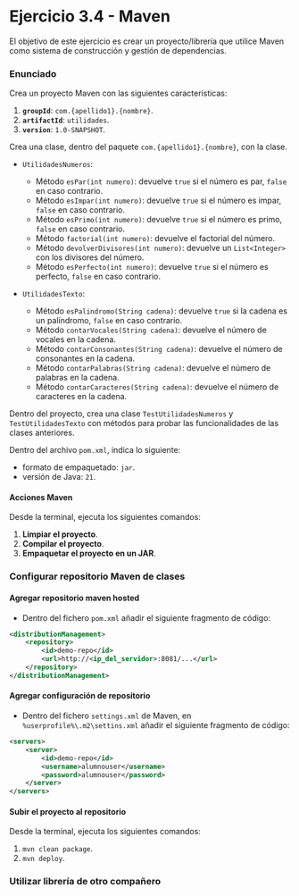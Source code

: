 # Ejercicio 3.4 - Maven

El objetivo de este ejercicio es crear un proyecto/librería que utilice Maven como sistema de construcción y gestión de dependencias.

### Enunciado

Crea un proyecto Maven con las siguientes características:

1. **`groupId`**: `com.{apellido1}.{nombre}`.
2. **`artifactId`**: `utilidades`.
3. **`version`**: `1.0-SNAPSHOT`.

Crea una clase, dentro del paquete `com.{apellido1}.{nombre}`, con la clase.

- `UtilidadesNumeros`:
  - Método `esPar(int numero)`: devuelve `true` si el número es par, `false` en caso contrario.
  - Método `esImpar(int numero)`: devuelve `true` si el número es impar, `false` en caso contrario.
  - Método `esPrimo(int numero)`: devuelve `true` si el número es primo, `false` en caso contrario.
  - Método `factorial(int numero)`: devuelve el factorial del número.
  - Método `devolverDivisores(int numero)`: devuelve un `List<Integer>` con los divisores del número.
  - Método `esPerfecto(int numero)`: devuelve `true` si el número es perfecto, `false` en caso contrario.

- `UtilidadesTexto`:
  - Método `esPalindromo(String cadena)`: devuelve `true` si la cadena es un palíndromo, `false` en caso contrario.
  - Método `contarVocales(String cadena)`: devuelve el número de vocales en la cadena.
  - Método `contarConsonantes(String cadena)`: devuelve el número de consonantes en la cadena.
  - Método `contarPalabras(String cadena)`: devuelve el número de palabras en la cadena.
  - Método `contarCaracteres(String cadena)`: devuelve el número de caracteres en la cadena.


Dentro del proyecto, crea una clase `TestUtilidadesNumeros` y `TestUtilidadesTexto` con métodos para probar las funcionalidades de las clases anteriores.

Dentro del archivo `pom.xml`, indica lo siguiente:

- formato de empaquetado: `jar`.
- versión de Java: `21`.
  

#### Acciones Maven

Desde la terminal, ejecuta los siguientes comandos:

1. **Limpiar el proyecto**.
2. **Compilar el proyecto**.
3. **Empaquetar el proyecto en un JAR**.


### Configurar repositorio Maven de clases

#### Agregar repositorio maven hosted

- Dentro del fichero `pom.xml` añadir el siguiente fragmento de código:

```xml
<distributionManagement>
    <repository>
        <id>demo-repo</id>
        <url>http://<ip_del_servidor>:8081/...</url>
    </repository>   
</distributionManagement>
```

#### Agregar configuración de repositorio

- Dentro del fichero `settings.xml` de Maven, en `%userprofile%\.m2\settins.xml` añadir el siguiente fragmento de código:

```xml
<servers>
    <server>
        <id>demo-repo</id>
        <username>alumnouser</username>
        <password>alumnouser</password>
    </server>
</servers>
```

#### Subir el proyecto al repositorio

Desde la terminal, ejecuta los siguientes comandos:

1. `mvn clean package`.
2. `mvn deploy`.



### Utilizar librería de otro compañero





